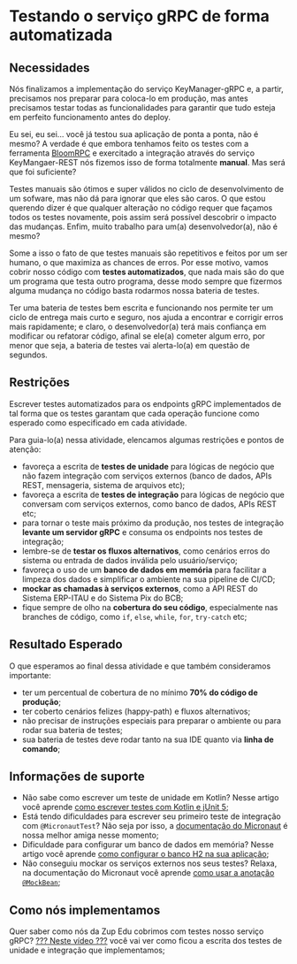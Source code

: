 # Testando o serviço gRPC de forma automatizada

## Necessidades

Nós finalizamos a implementação do serviço KeyManager-gRPC e, a partir, precisamos nos preparar para coloca-lo em produção, mas antes precisamos testar todas as funcionalidades para garantir que tudo esteja em perfeito funcionamento antes do deploy.

Eu sei, eu sei... você já testou sua aplicação de ponta a ponta, não é mesmo? A verdade é que embora tenhamos feito os testes com a ferramenta [BloomRPC](https://appimage.github.io/BloomRPC/) e exercitado a integração através do serviço KeyMangaer-REST nós fizemos isso de forma totalmente **manual**. Mas será que foi suficiente?

Testes manuais são ótimos e super válidos no ciclo de desenvolvimento de um sofware, mas não dá para ignorar que eles são caros. O que estou querendo dizer é que qualquer alteração no código requer que façamos todos os testes novamente, pois assim será possível descobrir o impacto das mudanças. Enfim, muito trabalho para um(a) desenvolvedor(a), não é mesmo?

Some a isso o fato de que testes manuais são repetitivos e feitos por um ser humano, o que maximiza as chances de erros. Por esse motivo, vamos cobrir nosso código com **testes automatizados**, que nada mais são do que um programa que testa outro programa, desse modo sempre que fizermos alguma mudança no código basta rodarmos nossa bateria de testes.

Ter uma bateria de testes bem escrita e funcionando nos permite ter um ciclo de entrega mais curto e seguro, nos ajuda a encontrar e corrigir erros mais rapidamente; e claro, o desenvolvedor(a) terá mais confiança em modificar ou refatorar código, afinal se ele(a) cometer algum erro, por menor que seja, a bateria de testes vai alerta-lo(a) em questão de segundos.
   
## Restrições

Escrever testes automatizados para os endpoints gRPC implementados de tal forma que os testes garantam que cada operação funcione como esperado como especificado em cada atividade.

Para guia-lo(a) nessa atividade, elencamos algumas restrições e pontos de atenção:

- favoreça a escrita de **testes de unidade** para lógicas de negócio que não fazem integração com serviços externos (banco de dados, APIs REST, mensageria, sistema de arquivos etc);
- favoreça a escrita de **testes de integração** para lógicas de negócio que conversam com serviços externos, como banco de dados, APIs REST etc;
- para tornar o teste mais próximo da produção, nos testes de integração **levante um servidor gRPC** e consuma os endpoints nos testes de integração;
- lembre-se de **testar os fluxos alternativos**, como cenários erros do sistema ou entrada de dados inválida pelo usuário/serviço;
- favoreça o uso de um **banco de dados em memória** para facilitar a limpeza dos dados e simplificar o ambiente na sua pipeline de CI/CD;
- **mockar as chamadas à serviços externos**, como a API REST do Sistema ERP-ITAU e do Sistema Pix do BCB;
- fique sempre de olho na **cobertura do seu código**, especialmente nas branches de código, como `if`, `else`, `while`, `for`, `try-catch` etc;

## Resultado Esperado

O que esperamos ao final dessa atividade e que também consideramos importante:
- ter um percentual de cobertura de no mínimo **70% do código de produção**;
- ter coberto cenários felizes (happy-path) e fluxos alternativos;
- não precisar de instruções especiais para preparar o ambiente ou para rodar sua bateria de testes;
- sua bateria de testes deve rodar tanto na sua IDE quanto via **linha de comando**;

## Informações de suporte

- Não sabe como escrever um teste de unidade em Kotlin? Nesse artigo você aprende [como escrever testes com Kotlin e jUnit 5](](https://www.baeldung.com/kotlin/junit-5-kotlin));
- Está tendo dificuldades para escrever seu primeiro teste de integração com `@MicronautTest`? Não seja por isso, a [documentação do Micronaut](https://micronaut-projects.github.io/micronaut-test/latest/guide/#junit5) é nossa melhor amiga nesse momento;
- Dificuldade para configurar um banco de dados em memória? Nesse artigo você aprende [como configurar o banco H2 na sua aplicação](https://micronaut-projects.github.io/micronaut-sql/latest/guide/#jdbc);
- Não conseguiu mockar os serviços externos nos seus testes? Relaxa, na documentação do Micronaut você aprende [como usar a anotação `@MockBean`](https://micronaut-projects.github.io/micronaut-test/latest/guide/#_using_mockito_mocks);

## Como nós implementamos

Quer saber como nós da Zup Edu cobrimos com testes nosso serviço gRPC? [??? Neste vídeo ???](xxx) você vai ver como ficou a escrita dos testes de unidade e integração que implementamos;
